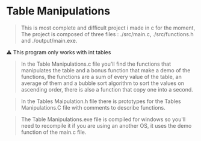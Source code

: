# Table Manipulations

> This is most complete and difficult project i made in c for the moment,
> The project is composed of three files : ./src/main.c, ./src/functions.h and ./output/main.exe.

⚠️ This program only works with int tables

> In the Table Manipulations.c file you'll find the functions that manipulates the table and a bonus function that make a demo of the functions, the functions are a sum of every value of the table, an average of them and a bubble sort algorithm to sort the values on ascending order, there is also a function that copy one into a second.

> In the Tables Maipulation.h file there is prototypes for the Tables Manipulations.C file with comments to describe functions.

> The Table Manipulations.exe file is compiled for windows so you'll need to recompile it if you are using an another OS, it uses the demo function of the main.c file.
